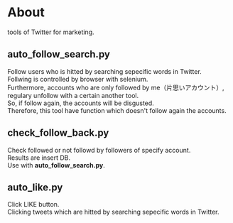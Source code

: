 # About
tools of Twitter for marketing.

## auto\_follow\_search.py
Follow users who is hitted by searching sepecific words in Twitter.<br>
Follwing is controlled by browser with selenium.<br>
Furthermore, accounts who are only followed by me（片思いアカウント）,<br>
regulary unfollow with a certain another tool.<br>
So, if follow again, the accounts will be disgusted.<br>
Therefore, this tool have function which doesn't follow again the accounts.<br>

## check\_follow\_back.py
Check followed or not followd by followers of specify account.<br>
Results are insert DB.<br>
Use with **auto_follow_search.py**.<br>

## auto\_like.py
Click LIKE button.<br>
Clicking tweets which are hitted by searching sepecific words in Twitter.<br>
